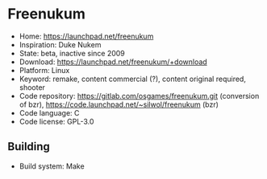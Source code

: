 # Freenukum

- Home: https://launchpad.net/freenukum
- Inspiration: Duke Nukem
- State: beta, inactive since 2009
- Download: https://launchpad.net/freenukum/+download
- Platform: Linux
- Keyword: remake, content commercial (?), content original required, shooter
- Code repository: https://gitlab.com/osgames/freenukum.git (conversion of bzr), https://code.launchpad.net/~silwol/freenukum (bzr)
- Code language: C
- Code license: GPL-3.0

## Building

- Build system: Make
